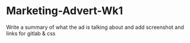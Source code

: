 # Marketing-Advert-Wk1

Write a summary of what the ad is talking about and add screenshot and links for gitlab & css
